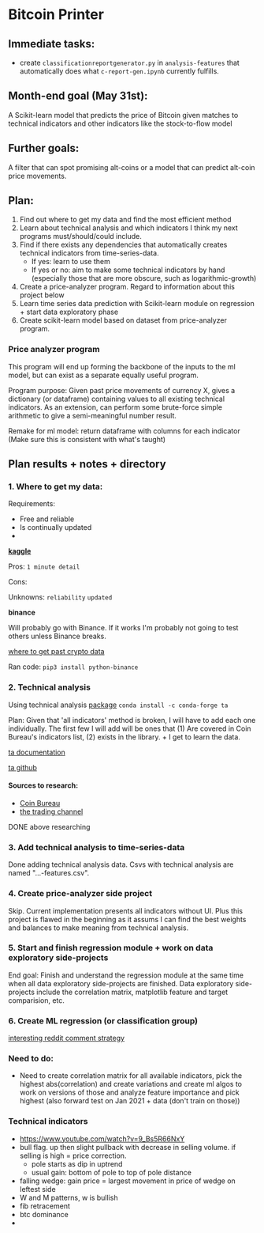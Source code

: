 # Bitcoin Printer 

## Immediate tasks:
- create `classificationreportgenerator.py` in `analysis-features` that automatically does what `c-report-gen.ipynb` currently fulfills. 

## Month-end goal (May 31st):
A Scikit-learn model that predicts the price of Bitcoin given matches to technical indicators and other indicators like the stock-to-flow model

## Further goals:
A filter that can spot promising alt-coins or a model that can predict alt-coin price movements. 

## Plan:
1. Find out where to get my data and find the most efficient method
2. Learn about technical analysis and which indicators I think my next programs must/should/could include. 
3. Find if there exists any dependencies that automatically creates technical indicators from time-series-data. 
    - If yes: learn to use them
    - If yes or no: aim to make some technical indicators by hand (especially those that are more obscure, such as logarithmic-growth)
4. Create a price-analyzer program. Regard to information about this project below
5. Learn time series data prediction with Scikit-learn module on regression + start data exploratory phase
6. Create scikit-learn model based on dataset from price-analyzer program. 


### Price analyzer program
This program will end up forming the backbone of the inputs to the ml model, but can exist as a separate equally useful program. 

Program purpose: Given past price movements of currency X, gives a dictionary (or dataframe) containing values to all existing technical indicators. As an extension, can perform some brute-force simple arithmetic to give a semi-meaningful number result. 

Remake for ml model: return dataframe with columns for each indicator (Make sure this is consistent with what's taught)

## Plan results + notes + directory
### 1. Where to get my data:

Requirements:
- Free and reliable
- Is continually updated
- 

**[kaggle](https://www.kaggle.com/tencars/392-crypto-currency-pairs-at-minute-resolution?select=algusd.csv)**

Pros: `1 minute detail`

Cons: 

Unknowns: `reliability` `updated`

**binance**

Will probably go with Binance. If it works I'm probably not going to test others unless Binance breaks. 

[where to get past crypto data](https://fxgears.com/index.php?threads/how-to-acquire-free-historical-tick-and-bar-data-for-algo-trading-and-backtesting-in-2020-stocks-forex-and-crypto-currency.1229/#post-19305)

Ran code:
`pip3 install python-binance`



### 2. Technical analysis 

Using technical analysis [package](https://github.com/bukosabino/ta) `conda install -c conda-forge ta`

Plan: Given that 'all indicators' method is broken, I will have to add each one individually. The first few I will add will be ones that (1) Are covered in Coin Bureau's indicators list, (2) exists in the library. + I get to learn the data. 

[ta documentation](https://technical-analysis-library-in-python.readthedocs.io/en/latest/ta.html)

[ta github](https://github.com/bukosabino/ta)

#### Sources to research:
- [Coin Bureau](https://www.youtube.com/watch?v=lW3eWIj3Q04)
- [the trading channel](https://www.youtube.com/watch?v=eynxyoKgpng)

DONE above researching

### 3. Add technical analysis to time-series-data

Done adding technical analysis data. Csvs with technical analysis are named "...-features.csv". 

### 4. Create price-analyzer side project

Skip. Current implementation presents all indicators without UI. Plus this project is flawed in the beginning as it assums I can find the best weights and balances to make meaning from technical analysis. 

### 5. Start and finish regression module + work on data exploratory side-projects

End goal: Finish and understand the regression module at the same time when all data exploratory side-projects are finished. 
Data exploratory side-projects include the correlation matrix, matplotlib feature and target comparision, etc. 

### 6. Create ML regression (or classification group)

[interesting reddit comment strategy](https://www.reddit.com/r/algotrading/comments/ipa112/what_target_do_your_algo_aim_to_predict_price/)



### Need to do:
- Need to create correlation matrix for all available indicators, pick the highest abs(correlation) and create variations and create ml algos to work on versions of those and analyze feature importance and pick highest (also forward test on Jan 2021 + data (don't train on those))

### Technical indicators
- https://www.youtube.com/watch?v=9_Bs5R66NxY
- bull flag. up then slight pullback with decrease in selling volume. if selling is high = price correction. 
    - pole starts as dip in uptrend
    - usual gain: bottom of pole to top of pole distance
- falling wedge: gain price = largest movement in price of wedge on leftest side
- W and M patterns, w is bullish
- fib retracement
- btc dominance
- 
